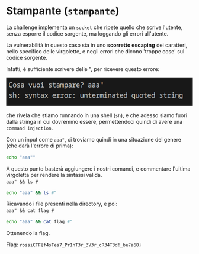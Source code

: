 # Stampante (`stampante`)

La challenge implementa un `socket` che ripete quello che scrive l'utente, senza esporre il codice sorgente, ma loggando gli errori all'utente.

La vulnerabilità in questo caso sta in uno **scorretto escaping** dei caratteri, nello specifico delle virgolette, e negli errori che dicono 'troppe cose' sul codice sorgente.

Infatti, è sufficiente scrivere delle ", per ricevere questo errore:

![error](error.png)

che rivela che stiamo runnando in una shell (`sh`), e che adesso siamo fuori dalla stringa in cui dovremmo essere, permettendoci quindi di avere una `command injection`.

Con un input come `aaa"`, ci troviamo quindi in una situazione del genere (che darà l'errore di prima):

```sh
echo "aaa""
```

A questo punto basterà aggiungere i nostri comandi, e commentare l'ultima virgoletta per rendere la sintassi valida.  
`aaa" && ls #`

```sh
echo "aaa" && ls #"
```

Ricavando i file presenti nella directory, e poi:  
`aaa" && cat flag #`

```sh
echo "aaa" && cat flag #"
```

Ottenendo la flag.

Flag: `rossiCTF{f4sTes7_Pr1nT3r_3V3r_cR34T3d!_be7a68}`